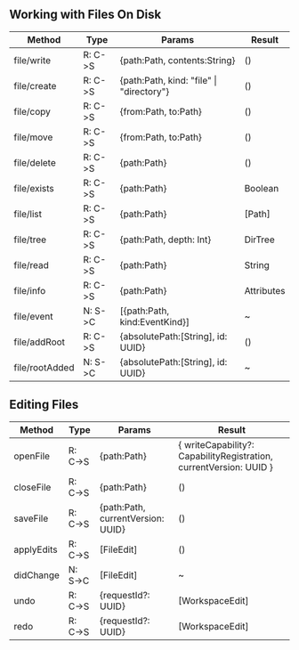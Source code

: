 
## Working with Files On Disk

| Method         | Type    | Params                                       | Result     |
|----------------|---------|----------------------------------------------|------------|
| file/write     | R: C->S | {path:Path, contents:String}                 | ()         |
| file/create    | R: C->S | {path:Path, kind: "file" &#124; "directory"} | ()         | 
| file/copy      | R: C->S | {from:Path, to:Path}                         | ()         |
| file/move      | R: C->S | {from:Path, to:Path}                         | ()         |
| file/delete    | R: C->S | {path:Path}                                  | ()         |
| file/exists    | R: C->S | {path:Path}                                  | Boolean    |
| file/list      | R: C->S | {path:Path}                                  | [Path]     |
| file/tree      | R: C->S | {path:Path, depth: Int}                      | DirTree    |
| file/read      | R: C->S | {path:Path}                                  | String     |
| file/info      | R: C->S | {path:Path}                                  | Attributes |
| file/event     | N: S->C | [{path:Path, kind:EventKind}]                | ~          |
| file/addRoot   | R: C->S | {absolutePath:[String], id: UUID}            | ()         |
| file/rootAdded | N: S->C | {absolutePath:[String], id: UUID}            | ~          |

## Editing Files

| Method      | Type    | Params                            | Result                                                             |
|-------------|---------|-----------------------------------|--------------------------------------------------------------------|
| openFile    | R: C->S | {path:Path}                       | { writeCapability?: CapabilityRegistration, currentVersion: UUID } |
| closeFile   | R: C->S | {path:Path}                       | ()                                                                 |
| saveFile    | R: C->S | {path:Path, currentVersion: UUID} | ()                                                                 |
| applyEdits  | R: C->S | [FileEdit]                        | ()                                                                 |
| didChange   | N: S->C | [FileEdit]                        | ~                                                                  |
| undo        | R: C->S | {requestId?: UUID}                | [WorkspaceEdit]                                                    |
| redo        | R: C->S | {requestId?: UUID}                | [WorkspaceEdit]                                                    | 
